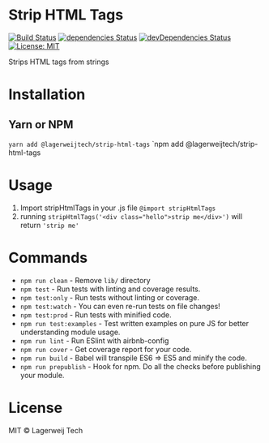 # Strip HTML Tags

[![Build Status](https://travis-ci.org/remylagerweij/strip-html-tags.svg?branch=master)](https://travis-ci.org/remylagerweij/strip-html-tags) [![dependencies Status](https://david-dm.org/remylagerweij/strip-html-tags/status.svg)](https://david-dm.org/remylagerweij/strip-html-tags) [![devDependencies Status](https://david-dm.org/remylagerweij/strip-html-tags/dev-status.svg)](https://david-dm.org/remylagerweij/strip-html-tags?type=dev) [![License: MIT](https://img.shields.io/badge/License-MIT-blue.svg)](https://opensource.org/licenses/MIT)

Strips HTML tags from strings

# Installation
## Yarn or NPM
`yarn add @lagerweijtech/strip-html-tags`
`npm add @lagerweijtech/strip-html-tags

# Usage

1. Import stripHtmlTags in your .js file
`@import stripHtmlTags`
2. running `stripHtmlTags('<div class="hello">strip me</div>')` will return `'strip me'`

# Commands
- `npm run clean` - Remove `lib/` directory
- `npm test` - Run tests with linting and coverage results.
- `npm test:only` - Run tests without linting or coverage.
- `npm test:watch` - You can even re-run tests on file changes!
- `npm test:prod` - Run tests with minified code.
- `npm run test:examples` - Test written examples on pure JS for better understanding module usage.
- `npm run lint` - Run ESlint with airbnb-config
- `npm run cover` - Get coverage report for your code.
- `npm run build` - Babel will transpile ES6 => ES5 and minify the code.
- `npm run prepublish` - Hook for npm. Do all the checks before publishing your module.

# License
MIT © Lagerweij Tech
